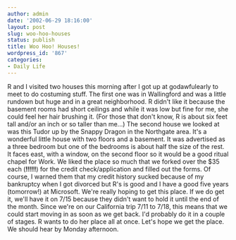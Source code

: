 ```yaml
---
author: admin
date: '2002-06-29 18:16:00'
layout: post
slug: woo-hoo-houses
status: publish
title: Woo Hoo! Houses!
wordpress_id: '867'
categories:
- Daily Life
---
```


R and I visited two houses this morning after I got up at godawfulearly
to meet to do costuming stuff. The first one was in Wallingford and was
a little rundown but huge and in a great neighborhood. R didn't like it
because the basement rooms had short ceilings and while it was low but
fine for me, she could feel her hair brushing it. (For those that don't
know, R is about six feet tall and/or an inch or so taller than me...)
The second house we looked at was this Tudor up by the Snappy Dragon in
the Northgate area. It's a wonderful little house with two floors and a
basement. It was advertised as a three bedroom but one of the bedrooms
is about half the size of the rest. It faces east, with a window, on the
second floor so it would be a good ritual chapel for Work. We liked the
place so much that we forked over the $35 each (**!!!!!**) for the
credit check/application and filled out the forms. Of course, I warned
them that my credit history sucked because of my bankruptcy when I got
divorced but R's is good and I have a good five years (tomorrow!) at
Microsoft. We're really hoping to get this place. If we do get it, we'll
have it on 7/15 because they didn't want to hold it until the end of the
month. Since we're on our California trip 7/11 to 7/18, this means that
we could start moving in as soon as we get back. I'd probably do it in a
couple of stages. R wants to do her place all at once. Let's hope we get
the place. We should hear by Monday afternoon.
